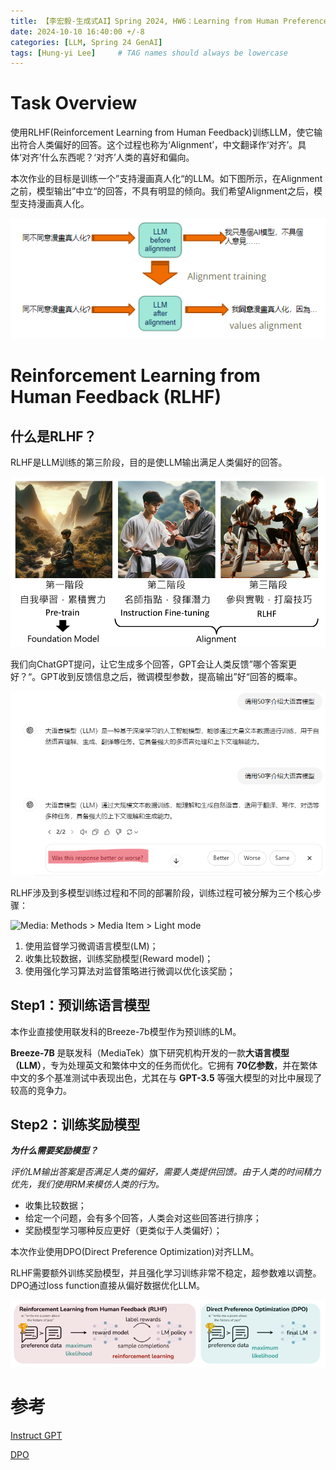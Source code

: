 ```yaml
---
title: 【李宏毅-生成式AI】Spring 2024, HW6：Learning from Human Preference
date: 2024-10-10 16:40:00 +/-8
categories: [LLM, Spring 24 GenAI]
tags: [Hung-yi Lee]     # TAG names should always be lowercase
---
```


# Task Overview

使用RLHF(Reinforcement Learning from Human Feedback)训练LLM，使它输出符合人类偏好的回答。这个过程也称为‘Alignment’，中文翻译作‘对齐’。具体‘对齐’什么东西呢？‘对齐’人类的喜好和偏向。

本次作业的目标是训练一个”支持漫画真人化“的LLM。如下图所示，在Alignment之前，模型输出”中立“的回答，不具有明显的倾向。我们希望Alignment之后，模型支持漫画真人化。

![](../assets/images/Hung-yi_Lee/hw6-1.PNG)

# Reinforcement Learning from Human Feedback (RLHF)

## 什么是RLHF？

RLHF是LLM训练的第三阶段，目的是使LLM输出满足人类偏好的回答。

![](../assets/images/Hung-yi_Lee/hw6-3.PNG)

我们向ChatGPT提问，让它生成多个回答，GPT会让人类反馈”哪个答案更好？“。GPT收到反馈信息之后，微调模型参数，提高输出”好“回答的概率。

![](../assets/images/Hung-yi_Lee/hw6-2.PNG)

RLHF涉及到多模型训练过程和不同的部署阶段，训练过程可被分解为三个核心步骤：

![Media: Methods > Media Item > Light mode](https://images.ctfassets.net/kftzwdyauwt9/12CHOYcRkqSuwzxRp46fZD/928a06fd1dae351a8edcf6c82fbda72e/Methods_Diagram_light_mode.jpg?w=3840&q=90&fm=webp)

1. 使用监督学习微调语言模型(LM)；
2. 收集比较数据，训练奖励模型(Reward model)；
3. 使用强化学习算法对监督策略进行微调以优化该奖励；

## Step1：预训练语言模型

本作业直接使用联发科的Breeze-7b模型作为预训练的LM。

**Breeze-7B** 是联发科（MediaTek）旗下研究机构开发的一款**大语言模型（LLM）**，专为处理英文和繁体中文的任务而优化。它拥有 **70亿参数**，并在繁体中文的多个基准测试中表现出色，尤其在与 **GPT-3.5** 等强大模型的对比中展现了较高的竞争力。

## Step2：训练奖励模型

***为什么需要奖励模型？***

*评价LM输出答案是否满足人类的偏好，需要人类提供回馈。由于人类的时间精力优先，我们使用RM来模仿人类的行为。*

- 收集比较数据；
- 给定一个问题，会有多个回答，人类会对这些回答进行排序；
- 奖励模型学习哪种反应更好（更类似于人类偏好）；

本次作业使用DPO(Direct Preference Optimization)对齐LLM。

RLHF需要额外训练奖励模型，并且强化学习训练非常不稳定，超参数难以调整。DPO通过loss function直接从偏好数据优化LLM。

![](../assets/images/Hung-yi_Lee/hw6-4.PNG)



# 参考

[Instruct GPT](https://arxiv.org/abs/2203.02155)

[DPO](https://arxiv.org/abs/2305.18290)

